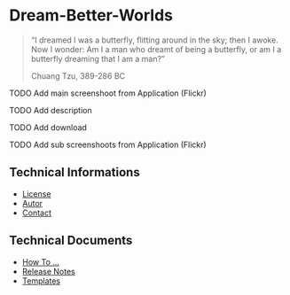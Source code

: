 Dream-Better-Worlds
===

> “I dreamed I was a butterfly, flitting around in the sky; then I awoke. Now I 
> wonder: Am I a man who dreamt of being a butterfly, or am I a butterfly dreaming 
> that I am a man?”
> 
> Chuang Tzu, 389-286 BC


TODO Add main screenshoot from Application (Flickr)



TODO Add description



TODO Add download



TODO Add sub screenshoots from Application (Flickr)



Technical Informations
---
* [License]
* [Autor]
* [Contact]


Technical Documents
---
* [How To ...]
* [Release Notes]
* [Templates]



[//]: # (Links for Technical Informations)
[License]:DBW-Application/documents/general/TechnicalInformations.md
[Autor]:DBW-Application/documents/general/TechnicalInformations.md
[Contact]:DBW-Application/documents/general/TechnicalInformations.md




[//]: # (Links for Technical Documents)
[How To ...]:DBW-Application/documents/general/TechnicalDocuments.md
[Release Notes]:DBW-Application/documents/general/TechnicalDocuments.md
[Templates]:DBW-Application/documents/general/TechnicalDocuments.md
